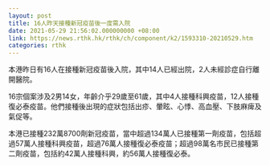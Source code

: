 ```yaml
---
layout: post
title: 16人昨天接種新冠疫苗後一度需入院
date: 2021-05-29 21:56:02.000000000 +08:00
link: https://news.rthk.hk/rthk/ch/component/k2/1593310-20210529.htm
categories: rthk
---
```


本港昨日有16人在接種新冠疫苗後入院，其中14人已經出院，2人未經診症自行離開醫院。

16宗個案涉及2男14女，年齡介乎29歲至61歲，其中4人接種科興疫苗，12人接種復必泰疫苗。他們接種後出現的症狀包括出疹、暈眩、心悸、高血壓、下肢麻痺及氣促等。

本港已接種232萬8700劑新冠疫苗，當中超過134萬人已接種第一劑疫苗，包括超過57萬人接種科興疫苗，超過76萬人接種復必泰疫苗；超過98萬名市民已接種第二劑疫苗，包括約42萬人接種科興，約56萬人接種復必泰。

